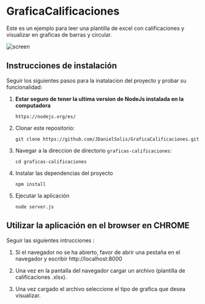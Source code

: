 # GraficaCalificaciones

Este es un ejemplo para leer una plantilla de excel con calificaciones y visualizar en graficas de barras y circular.

![screen](https://user-images.githubusercontent.com/44902537/48306972-f7306880-e4f7-11e8-876f-050513891493.png)

## Instrucciones de instalación

Seguir los siguientes pasos para la inatalacion del proyecto y probar su funcionalidad:

1. **Estar seguro de tener la ultima version de NodeJs instalada en la computadora**
    ```
    https://nodejs.org/es/
    ```

1. Clonar este repositorio:
    ```
    git clone https://github.com/JDanielSolis/GraficaCalificaciones.git
    ```

1. Navegar a la direccion de directorio `graficas-calificaciones`:
    ```
    cd graficas-calificaciones
    ```

1. Instalar las dependencias del proyecto
    ```
    npm install
    ```
  
1. Ejecutar la aplicación
    ```
    node server.js
    ```

## Utilizar la aplicación en el browser en CHROME

Seguir las siguientes intrucciones :

1. Si el navegador no se ha abierto, favor de abrir una pestaña en el navegador y escribir http://localhost:8000 
 
1. Una vez en la pantalla del navegador cargar un archivo (plantilla de calificaciones .xlsx).
 
1. Una vez cargado el archivo seleccione el tipo de grafica que desea visualizar.
